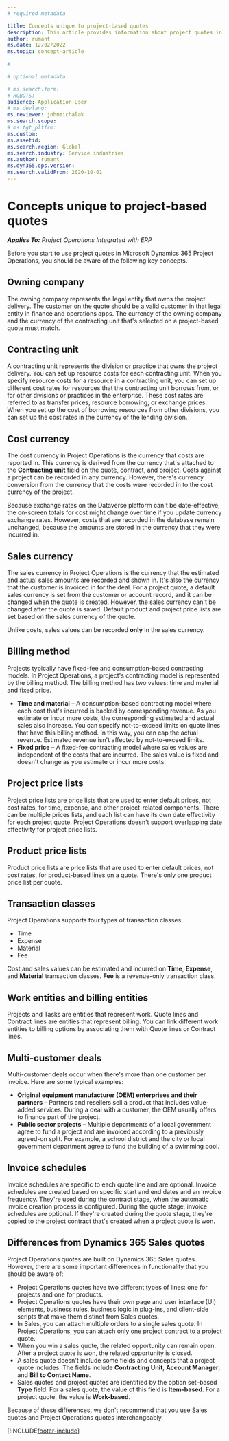 ```yaml
---
# required metadata

title: Concepts unique to project-based quotes
description: This article provides information about project quotes in Microsoft Dynamics 365 Project Operations.
author: rumant
ms.date: 12/02/2022
ms.topic: concept-article
 
#

# optional metadata

# ms.search.form: 
# ROBOTS: 
audience: Application User
# ms.devlang: 
ms.reviewer: johnmichalak
ms.search.scope: 
# ms.tgt_pltfrm: 
ms.custom: 
ms.assetid: 
ms.search.region: Global
ms.search.industry: Service industries
ms.author: rumant
ms.dyn365.ops.version: 
ms.search.validFrom: 2020-10-01
---
```


# Concepts unique to project-based quotes

_**Applies To:** Project Operations Integrated with ERP_

Before you start to use project quotes in Microsoft Dynamics 365 Project Operations, you should be aware of the following key concepts.

## Owning company

The owning company represents the legal entity that owns the project delivery. The customer on the quote should be a valid customer in that legal entity in finance and operations apps. The currency of the owning company and the currency of the contracting unit that's selected on a project-based quote must match.

## Contracting unit

A contracting unit represents the division or practice that owns the project delivery. You can set up resource costs for each contracting unit. When you specify resource costs for a resource in a contracting unit, you can set up different cost rates for resources that the contracting unit borrows from, or for other divisions or practices in the enterprise. These cost rates are referred to as transfer prices, resource borrowing, or exchange prices. When you set up the cost of borrowing resources from other divisions, you can set up the cost rates in the currency of the lending division.

## Cost currency

The cost currency in Project Operations is the currency that costs are reported in. This currency is derived from the currency that's attached to the **Contracting unit** field on the quote, contract, and project. Costs against a project can be recorded in any currency. However, there's currency conversion from the currency that the costs were recorded in to the cost currency of the project.

Because exchange rates on the Dataverse platform can't be date-effective, the on-screen totals for cost might change over time if you update currency exchange rates. However, costs that are recorded in the database remain unchanged, because the amounts are stored in the currency that they were incurred in.

## Sales currency

The sales currency in Project Operations is the currency that the estimated and actual sales amounts are recorded and shown in. It's also the currency that the customer is invoiced in for the deal. For a project quote, a default sales currency is set from the customer or account record, and it can be changed when the quote is created. However, the sales currency can't be changed after the quote is saved. Default product and project price lists are set based on the sales currency of the quote.

Unlike costs, sales values can be recorded **only** in the sales currency.

## Billing method

Projects typically have fixed-fee and consumption-based contracting models. In Project Operations, a project's contracting model is represented by the billing method. The billing method has two values: time and material and fixed price.

- **Time and material** – A consumption-based contracting model where each cost that's incurred is backed by corresponding revenue. As you estimate or incur more costs, the corresponding estimated and actual sales also increase. You can specify not-to-exceed limits on quote lines that have this billing method. In this way, you can cap the actual revenue. Estimated revenue isn't affected by not-to-exceed limits.
- **Fixed price** – A fixed-fee contracting model where sales values are independent of the costs that are incurred. The sales value is fixed and doesn't change as you estimate or incur more costs.

## Project price lists

Project price lists are price lists that are used to enter default prices, not cost rates, for time, expense, and other project-related components. There can be multiple prices lists, and each list can have its own date effectivity for each project quote. Project Operations doesn't support overlapping date effectivity for project price lists.

## Product price lists

Product price lists are price lists that are used to enter default prices, not cost rates, for product-based lines on a quote. There's only one product price list per quote.

## Transaction classes

Project Operations supports four types of transaction classes:

- Time
- Expense
- Material
- Fee

Cost and sales values can be estimated and incurred on **Time**, **Expense**, and **Material** transaction classes. **Fee** is a revenue-only transaction class.

## Work entities and billing entities

Projects and Tasks are entities that represent work. Quote lines and Contract lines are entities that represent billing. You can link different work entities to billing options by associating them with Quote lines or Contract lines.

## Multi-customer deals

Multi-customer deals occur when there's more than one customer per invoice. Here are some typical examples:

- **Original equipment manufacturer (OEM) enterprises and their partners** – Partners and resellers sell a product that includes value-added services. During a deal with a customer, the OEM usually offers to finance part of the project.
- **Public sector projects** – Multiple departments of a local government agree to fund a project and are invoiced according to a previously agreed-on split. For example, a school district and the city or local government department agree to fund the building of a swimming pool.

## Invoice schedules

Invoice schedules are specific to each quote line and are optional. Invoice schedules are created based on specific start and end dates and an invoice frequency. They're used during the contract stage, when the automatic invoice creation process is configured. During the quote stage, invoice schedules are optional. If they're created during the quote stage, they're copied to the project contract that's created when a project quote is won.

## Differences from Dynamics 365 Sales quotes

Project Operations quotes are built on Dynamics 365 Sales quotes. However, there are some important differences in functionality that you should be aware of:

- Project Operations quotes have two different types of lines: one for projects and one for products.
- Project Operations quotes have their own page and user interface (UI) elements, business rules, business logic in plug-ins, and client-side scripts that make them distinct from Sales quotes.
- In Sales, you can attach multiple orders to a single sales quote. In Project Operations, you can attach only one project contract to a project quote.
- When you win a sales quote, the related opportunity can remain open. After a project quote is won, the related opportunity is closed.
- A sales quote doesn't include some fields and concepts that a project quote includes. The fields include **Contracting Unit**, **Account Manager**, and **Bill to Contact Name**.
- Sales quotes and project quotes are identified by the option set–based **Type** field. For a sales quote, the value of this field is **Item-based**. For a project quote, the value is **Work-based**.

Because of these differences, we don't recommend that you use Sales quotes and Project Operations quotes interchangeably.

[!INCLUDE[footer-include](../includes/footer-banner.md)]
